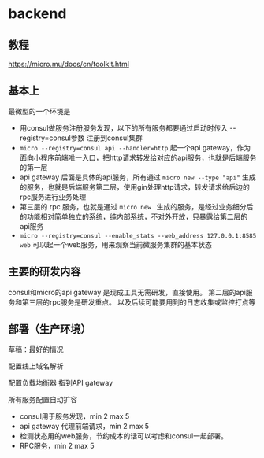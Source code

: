 # backend

## 教程
https://micro.mu/docs/cn/toolkit.html

## 基本上
最微型的一个环境是
- 用consul做服务注册服务发现，以下的所有服务都要通过启动时传入 --registry=consul参数 注册到consul集群
- `micro --registry=consul api --handler=http` 起一个api gateway，作为面向小程序前端唯一入口，把http请求转发给对应的api服务，也就是后端服务的第一层
- api gateway 后面是具体的api服务，所有通过 `micro new --type "api"` 生成的服务，也就是后端服务第二层，使用gin处理http请求，转发请求给后边的rpc服务进行业务处理
- 第三层的 rpc 服务，也就是通过 `micro new ` 生成的服务，是经过业务细分后的功能相对简单独立的系统，纯内部系统，不对外开放，只暴露给第二层的api服务
- `micro --registry=consul --enable_stats --web_address 127.0.0.1:8585 web` 可以起一个web服务，用来观察当前微服务集群的基本状态

## 主要的研发内容
consul和micro的api gateway 是现成工具无需研发，直接使用。
第二层的api服务和第三层的rpc服务是研发重点。
以及后续可能要用到的日志收集或监控打点等

## 部署（生产环境）
草稿：最好的情况

配置线上域名解析

配置负载均衡器 指到API gateway

所有服务配置自动扩容

- consul用于服务发现，min 2 max 5
- api gateway 代理前端请求，min 2 max 5
- 检测状态用的web服务，节约成本的话可以考虑和consul一起部署。
- RPC服务，min 2 max 5


